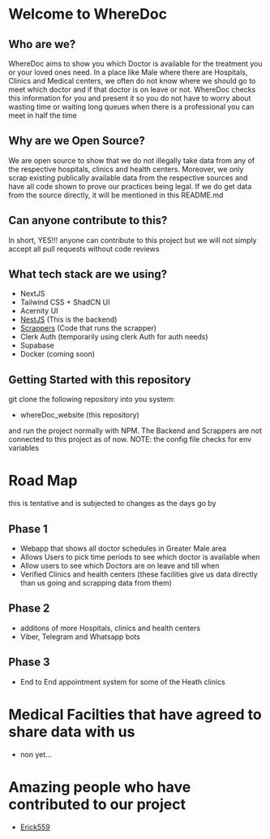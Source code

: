 # Welcome to WhereDoc

## Who are we?

WhereDoc aims to show you which Doctor is available for the treatment
you or your loved ones need. In a place like Male where there are
Hospitals, Clinics and Medical centers, we often do not know where we
should go to meet which doctor and if that doctor is on leave or not.
WhereDoc checks this information for you and present it so you do not
have to worry about wasting time or waiting long queues when there is
a professional you can meet in half the time

## Why are we Open Source?

We are open source to show that we do not illegally take data from any of the respective hospitals, clinics and health centers. Moreover, we only scrap existing publically available data from the respective sources and have all code shown to prove our practices being legal. If we do get data from the source directly, it will be mentioned in this README.md

## Can anyone contribute to this?

In short, YES!!! anyone can contribute to this project but we will not simply accept all pull requests without code reviews

## What tech stack are we using?

- NextJS
- Tailwind CSS + ShadCN UI
- Acernity UI
- [NestJS](https://github.com/Elgius/where_doc_backend) (This is the backend)
- [Scrappers](https://github.com/Elgius/where_doc_scrapper) (Code that runs the scrapper)
- Clerk Auth (temporarily using clerk Auth for auth needs)
- Supabase
- Docker (coming soon)

## Getting Started with this repository

git clone the following repository into you system:

- whereDoc_website (this repository)

and run the project normally with NPM. The Backend and Scrappers are not connected to this project as of now.
NOTE: the config file checks for env variables

# Road Map

this is tentative and is subjected to changes as the days go by

## Phase 1

- Webapp that shows all doctor schedules in Greater Male area
- Allows Users to pick time periods to see which doctor is available when
- Allow users to see which Doctors are on leave and till when
- Verified Clinics and health centers (these facilities give us data directly than us going and scrapping data from them)

## Phase 2

- additons of more Hospitals, clinics and health centers
- Viber, Telegram and Whatsapp bots

## Phase 3

- End to End appointment system for some of the Heath clinics

# Medical Facilties that have agreed to share data with us

- non yet...

# Amazing people who have contributed to our project

- [Erick559](https://github.com/Erick559)
